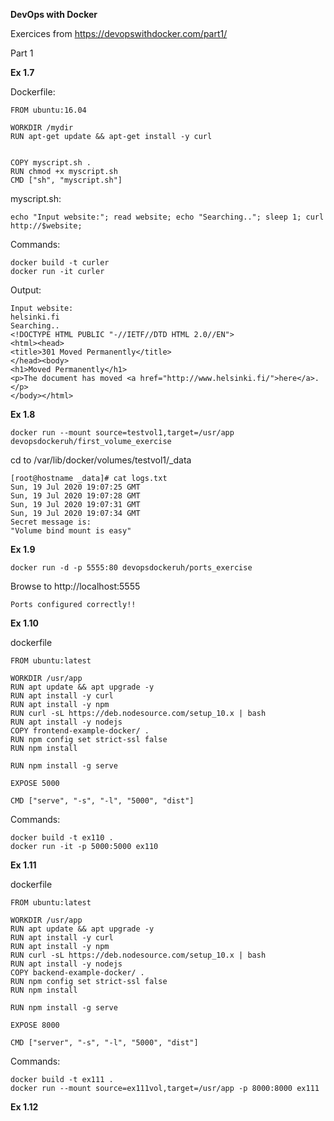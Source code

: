 **DevOps with Docker**

Exercices from https://devopswithdocker.com/part1/

Part 1


**Ex 1.7**

Dockerfile:
```
FROM ubuntu:16.04

WORKDIR /mydir
RUN apt-get update && apt-get install -y curl


COPY myscript.sh .
RUN chmod +x myscript.sh
CMD ["sh", "myscript.sh"]
```

myscript.sh:
```
echo "Input website:"; read website; echo "Searching.."; sleep 1; curl http://$website;
```

Commands:
```
docker build -t curler
docker run -it curler
```

Output:
```
Input website:
helsinki.fi
Searching..
<!DOCTYPE HTML PUBLIC "-//IETF//DTD HTML 2.0//EN">
<html><head>
<title>301 Moved Permanently</title>
</head><body>
<h1>Moved Permanently</h1>
<p>The document has moved <a href="http://www.helsinki.fi/">here</a>.</p>
</body></html>
```



**Ex 1.8**

```
docker run --mount source=testvol1,target=/usr/app devopsdockeruh/first_volume_exercise
```

cd to /var/lib/docker/volumes/testvol1/_data

```
[root@hostname _data]# cat logs.txt
Sun, 19 Jul 2020 19:07:25 GMT
Sun, 19 Jul 2020 19:07:28 GMT
Sun, 19 Jul 2020 19:07:31 GMT
Sun, 19 Jul 2020 19:07:34 GMT
Secret message is:
"Volume bind mount is easy"
```


**Ex 1.9**

```
docker run -d -p 5555:80 devopsdockeruh/ports_exercise
```

Browse to http://localhost:5555

```
Ports configured correctly!!
```


**Ex 1.10**

dockerfile

```
FROM ubuntu:latest

WORKDIR /usr/app
RUN apt update && apt upgrade -y
RUN apt install -y curl
RUN apt install -y npm
RUN curl -sL https://deb.nodesource.com/setup_10.x | bash
RUN apt install -y nodejs
COPY frontend-example-docker/ .
RUN npm config set strict-ssl false
RUN npm install

RUN npm install -g serve

EXPOSE 5000

CMD ["serve", "-s", "-l", "5000", "dist"]
```

Commands:

```
docker build -t ex110 .
docker run -it -p 5000:5000 ex110
```

**Ex 1.11**

dockerfile

```
FROM ubuntu:latest

WORKDIR /usr/app
RUN apt update && apt upgrade -y
RUN apt install -y curl
RUN apt install -y npm
RUN curl -sL https://deb.nodesource.com/setup_10.x | bash
RUN apt install -y nodejs
COPY backend-example-docker/ .
RUN npm config set strict-ssl false
RUN npm install

RUN npm install -g serve

EXPOSE 8000

CMD ["server", "-s", "-l", "5000", "dist"]
```

Commands:

```
docker build -t ex111 .
docker run --mount source=ex111vol,target=/usr/app -p 8000:8000 ex111
```

**Ex 1.12**

